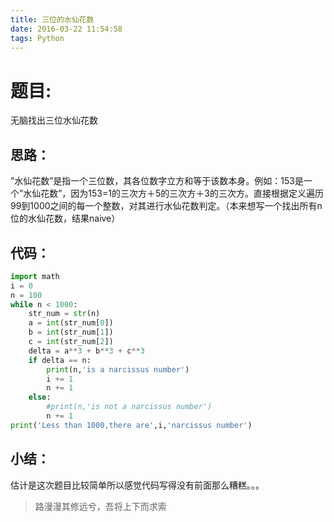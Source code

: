 ```yaml
---
title: 三位的水仙花数
date: 2016-03-22 11:54:58
tags: Python
---
```

# 题目:

无脑找出三位水仙花数

## 思路：

”水仙花数”是指一个三位数，其各位数字立方和等于该数本身。例如：153是一个”水仙花数”，因为153=1的三次方＋5的三次方＋3的三次方。直接根据定义遍历99到1000之间的每一个整数，对其进行水仙花数判定。（本来想写一个找出所有n位的水仙花数，结果naive）

## 代码：
``` Python
import math
i = 0
n = 100
while n < 1000:
    str_num = str(n)
    a = int(str_num[0])
    b = int(str_num[1])
    c = int(str_num[2])
    delta = a**3 + b**3 + c**3
    if delta == n:
        print(n,'is a narcissus number')
        i += 1
        n += 1
    else:
        #print(n,'is not a narcissus number')
        n += 1
print('Less than 1000,there are',i,'narcissus number')
```

## 小结：

估计是这次题目比较简单所以感觉代码写得没有前面那么糟糕。。。
>路漫漫其修远兮，吾将上下而求索